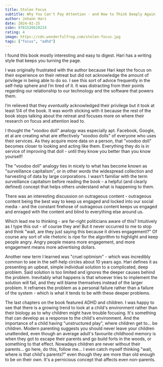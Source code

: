 ```yaml
---
title: Stolen Focus
subtitle: Why You Can't Pay Attention - and How to Think Deeply Again
author: Johann Hari
date: 2024-02-25
isbn: 9781526620224
rating: 4
image: https://cdn.wonderfulfrog.com/stolen-focus.jpg
tags: ["focus", "adhd"]
---
```


I found this book mostly interesting and easy to digest. Hari has a writing style that keeps you turning the page.

I was originally frustrated with the author because Hari kept the focus on their experience on their retreat but did not acknowledge the amount of privilege in being able to do so. I see this sort of advice frequently in the self-help sphere and I’m tired of it. It was distracting from their points regarding our relationship to our technology and the software that powers them.

I’m relieved that they *eventually* acknowledged their privilege but it took at least 1/4 of the book. It was worth sticking with it because the rest of the book stops talking about the retreat and focuses more on where their research on focus and attention lead to.

I thought the "voodoo doll" analogy was especially apt. Facebook, Google, et al are creating what are effectively "voodoo dolls" of everyone who uses their services. As they acquire more data on a person, that "voodoo doll" becomes closer to looking and acting like them. Everything they do is in service of improving that doll - until they know you better than you know yourself!

The "voodoo doll" analogy ties in nicely to what has become known as "surveillance capitalism", or in other words the widespread collection and harvesting of data by large corporations. I wasn't familiar with the term surveillance capitalism before reading the book - a helpful (and clearly defined) concept that helps others understand what is happening to them.

There was an interesting discussion on outrageous content - outrageous content being the best way to keep us engaged and locked into our social media - and the constant firehose of outrageous content keeps us engaged and enraged with the content and blind to everything else around us.

Which lead me to thinking - are far-right politicians aware of this? Intuitively as I type this out - of course they are! But it never occurred to me to stop and think "wait, are they just saying this because it drives engagement?" Of course any sort of vile rhetoric is ripe for the algorithm to highlight and keep people angry. Angry people means more engagement, and more engagement means more advertising dollars.

Another new term I learned was "cruel optimism" - which was incredibly common to see in the self-help circles about 10 years ago. Hari defines it as presenting an upbeat, simple individual solution to a complicated, deep problem. Said solution is too limited and ignores the deeper causes behind the problem. Inevitably what happens is that whoever tries to implement the solution will fail, and they will blame themselves instead of the larger problem. It reframes the problem as a personal failure rather than a failure of the system - which is what it tends to be with these deeper problems.

The last chapters on the book featured ADHD and children. I was happy to see that there is a growing trend to look at a child's environment rather than their biology as to why children might have trouble focusing. It's something that can develop as a response to the child's environment. And the importance of a child having "unstructured play", where children get to... be children. Modern parenting suggests you should never leave your children unattended, even though an average adult's favourite childhood memory is when they got to escape their parents and go build forts in the woods, or something to that effect. Nowadays children are never without their parents... go here, do this, follow me... I even catch myself thinking "wait, where is that child's parents?" even though they are more than old enough to be on their own. It's a pernicious concept that affects even non-parents.
